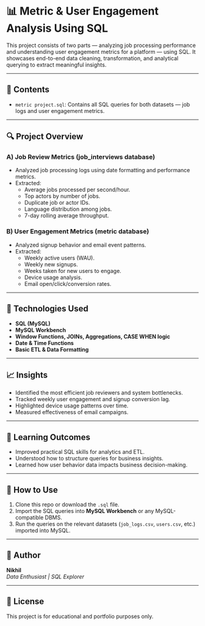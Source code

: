 
# 📊 Metric & User Engagement Analysis Using SQL

This project consists of two parts — analyzing job processing performance and understanding user engagement metrics for a platform — using SQL. It showcases end-to-end data cleaning, transformation, and analytical querying to extract meaningful insights.

---

## 📁 Contents

- `metric project.sql`: Contains all SQL queries for both datasets — job logs and user engagement metrics.

---

## 🔍 Project Overview

### A) Job Review Metrics (job_interviews database)
- Analyzed job processing logs using date formatting and performance metrics.
- Extracted:
  - Average jobs processed per second/hour.
  - Top actors by number of jobs.
  - Duplicate job or actor IDs.
  - Language distribution among jobs.
  - 7-day rolling average throughput.

### B) User Engagement Metrics (metric database)
- Analyzed signup behavior and email event patterns.
- Extracted:
  - Weekly active users (WAU).
  - Weekly new signups.
  - Weeks taken for new users to engage.
  - Device usage analysis.
  - Email open/click/conversion rates.

---

## 🔧 Technologies Used

- **SQL (MySQL)**
- **MySQL Workbench**
- **Window Functions, JOINs, Aggregations, CASE WHEN logic**
- **Date & Time Functions**
- **Basic ETL & Data Formatting**

---

## 📈 Insights

- Identified the most efficient job reviewers and system bottlenecks.
- Tracked weekly user engagement and signup conversion lag.
- Highlighted device usage patterns over time.
- Measured effectiveness of email campaigns.

---

## 🧠 Learning Outcomes

- Improved practical SQL skills for analytics and ETL.
- Understood how to structure queries for business insights.
- Learned how user behavior data impacts business decision-making.

---

## 📎 How to Use

1. Clone this repo or download the `.sql` file.
2. Import the SQL queries into **MySQL Workbench** or any MySQL-compatible DBMS.
3. Run the queries on the relevant datasets (`job_logs.csv`, `users.csv`, etc.) imported into MySQL.

---

## 📝 Author

**Nikhil**  
*Data Enthusiast | SQL Explorer*

---

## 📌 License

This project is for educational and portfolio purposes only.

